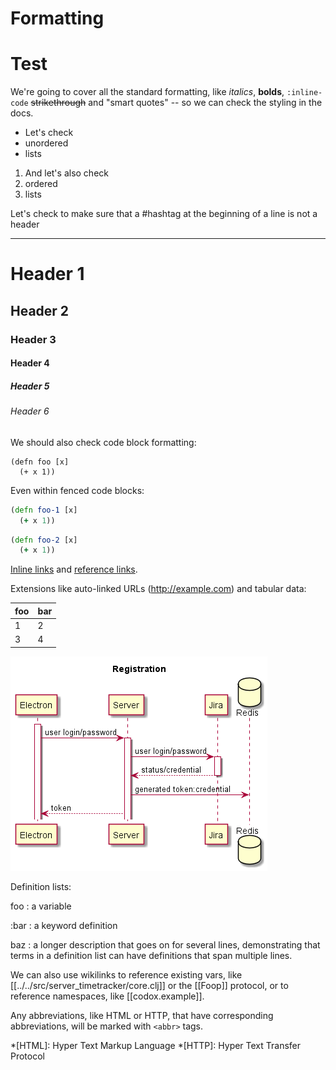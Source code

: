 # Formatting
# Test 
We're going to cover all the standard formatting, like *italics*, **bolds**,
`:inline-code` ~~strikethrough~~ and "smart quotes" -- so we can check the
styling in the docs.

- Let's check
- unordered
- lists

1. And let's also check
2. ordered
2. lists

Let's check to make sure that a
#hashtag at the beginning of a line is not a header

---
# Header 1
## Header 2
### Header 3
#### Header 4
##### Header 5
###### Header 6

We should also check code block formatting:

    (defn foo [x]
      (+ x 1))

Even within fenced code blocks:

```clojure
(defn foo-1 [x]
  (+ x 1))
```

~~~clojure
(defn foo-2 [x]
  (+ x 1))
~~~


[Inline links](http://example.com) and [reference links][1].

[1]: http://example.com

Extensions like auto-linked URLs (http://example.com) and tabular data:

foo | bar
----|----
 1  |  2
 3  |  4

![Screenshot](../images/test.png)

Definition lists:

foo
: a variable

:bar
: a keyword definition

baz
: a longer description that goes on for several lines, demonstrating that
  terms in a definition list can have definitions that span multiple lines.

We can also use wikilinks to reference existing vars, like [[../../src/server_timetracker/core.clj]] or
the [[Foop]] protocol, or to reference namespaces, like [[codox.example]].

Any abbreviations, like HTML or HTTP, that have corresponding abbreviations,
will be marked with `<abbr>` tags.

*[HTML]: Hyper Text Markup Language
*[HTTP]: Hyper Text Transfer Protocol
